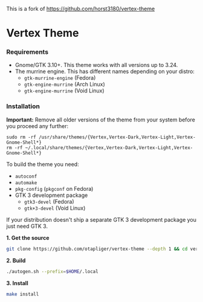 This is a fork of https://github.com/horst3180/vertex-theme

# Vertex Theme

### Requirements

* Gnome/GTK 3.10+. This theme works with all versions up to 3.24.
* The murrine engine. This has different names depending on your distro:
  * `gtk-murrine-engine` (Fedora)
  * `gtk-engine-murrine` (Arch Linux)
  * `gtk-engine-murrine` (Void Linux)

### Installation

**Important:** Remove all older versions of the theme from your system before you proceed any further:

    sudo rm -rf /usr/share/themes/{Vertex,Vertex-Dark,Vertex-Light,Vertex-Gnome-Shell*}
    rm -rf ~/.local/share/themes/{Vertex,Vertex-Dark,Vertex-Light,Vertex-Gnome-Shell*}

To build the theme you need:
* `autoconf`
* `automake`
* `pkg-config` (`pkgconf` on Fedora)
* GTK 3 development package
  * `gtk3-devel` (Fedora)
  * `gtk+3-devel` (Void Linux)

If your distribution doesn't ship a separate GTK 3 development package you just need GTK 3.

**1. Get the source**

```sh
git clone https://github.com/otapliger/vertex-theme --depth 1 && cd vertex-theme
```

**2. Build**

```sh
./autogen.sh --prefix=$HOME/.local
```

**3. Install**

```sh
make install
```
